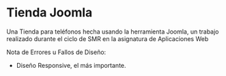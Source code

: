 # Tienda Joomla
Una Tienda para teléfonos hecha usando la herramienta Joomla, un trabajo realizado durante el ciclo de SMR en la asignatura de Aplicaciones Web

Nota de Errores u Fallos de Diseño: 
- Diseño Responsive, el más importante.
